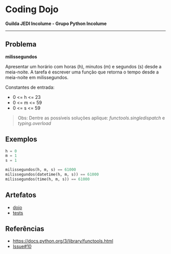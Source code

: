 # Coding Dojo

**Guilda JEDI Incolume - Grupo Python Incolume**

---

## Problema

**milissegundos**

Apresentar um horário com horas (h), minutos (m) e segundos (s) desde a meia-noite.
A tarefa é escrever uma função que retorna o tempo desde a meia-noite em milissegundos.


Constantes de entrada:

* 0 <= h <= 23
* 0 <= m <= 59
* 0 <= s <= 59

> Obs: Dentre as possíveis soluções aplique: *functools.singledispatch* e *typing.overload*


## Exemplos

```python
h = 0
m = 1
s = 1

milissegundos(h, m, s) == 61000
milissegundos(datetime(h, m, s)) == 61000
milissegundos(time(h, m, s)) == 61000

```

## Artefatos
- [dojo](dojo2023115.py)
- [tests](test_20231115.py)


## Referências
- https://docs.python.org/3/library/functools.html
- [Issue#10](https://github.com/incolume-jedi/coding-dojo/issues/10)
